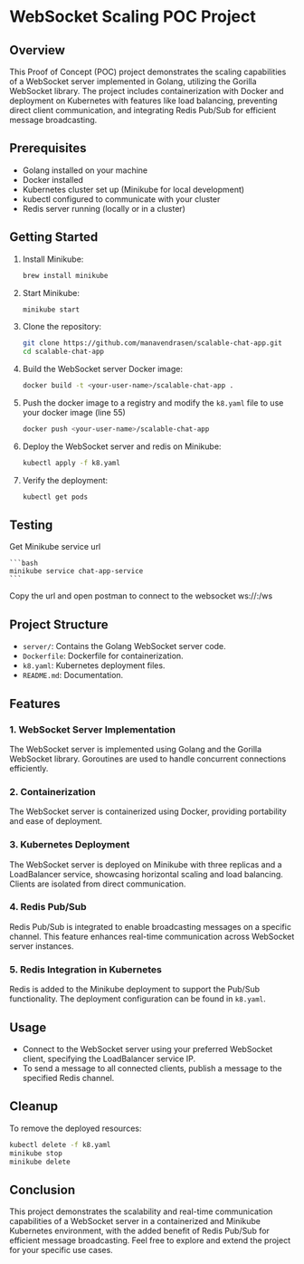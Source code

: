 # WebSocket Scaling POC Project

## Overview

This Proof of Concept (POC) project demonstrates the scaling capabilities of a WebSocket server implemented in Golang, utilizing the Gorilla WebSocket library. The project includes containerization with Docker and deployment on Kubernetes with features like load balancing, preventing direct client communication, and integrating Redis Pub/Sub for efficient message broadcasting.

## Prerequisites

- Golang installed on your machine
- Docker installed
- Kubernetes cluster set up (Minikube for local development)
- kubectl configured to communicate with your cluster
- Redis server running (locally or in a cluster)

## Getting Started

1. Install Minikube:

    ```bash
    brew install minikube
    ```

2. Start Minikube:

    ```bash
    minikube start
    ```

3. Clone the repository:

    ```bash
    git clone https://github.com/manavendrasen/scalable-chat-app.git
    cd scalable-chat-app
    ```

4. Build the WebSocket server Docker image:

    ```bash
    docker build -t <your-user-name>/scalable-chat-app .
    ```

5. Push the docker image to a registry and modify the `k8.yaml` file to use your docker image (line 55)

	```bash
	docker push <your-user-name>/scalable-chat-app
	```

5. Deploy the WebSocket server and redis on Minikube:

    ```bash
    kubectl apply -f k8.yaml
    ```

6. Verify the deployment:

    ```bash
    kubectl get pods
    ```

## Testing

Get Minikube service url

	```bash
	minikube service chat-app-service
	```

Copy the url and open postman to connect to the websocket ws://<host>:<port>/ws

## Project Structure

- `server/`: Contains the Golang WebSocket server code.
- `Dockerfile`: Dockerfile for containerization.
- `k8.yaml`: Kubernetes deployment files.
- `README.md`: Documentation.

## Features

### 1. WebSocket Server Implementation

The WebSocket server is implemented using Golang and the Gorilla WebSocket library. Goroutines are used to handle concurrent connections efficiently.

### 2. Containerization

The WebSocket server is containerized using Docker, providing portability and ease of deployment.

### 3. Kubernetes Deployment

The WebSocket server is deployed on Minikube with three replicas and a LoadBalancer service, showcasing horizontal scaling and load balancing. Clients are isolated from direct communication.

### 4. Redis Pub/Sub

Redis Pub/Sub is integrated to enable broadcasting messages on a specific channel. This feature enhances real-time communication across WebSocket server instances.

### 5. Redis Integration in Kubernetes

Redis is added to the Minikube deployment to support the Pub/Sub functionality. The deployment configuration can be found in `k8.yaml`.

## Usage

- Connect to the WebSocket server using your preferred WebSocket client, specifying the LoadBalancer service IP.
- To send a message to all connected clients, publish a message to the specified Redis channel.

## Cleanup

To remove the deployed resources:

```bash
kubectl delete -f k8.yaml
minikube stop
minikube delete
``` 

## Conclusion

This project demonstrates the scalability and real-time communication capabilities of a WebSocket server in a containerized and Minikube Kubernetes environment, with the added benefit of Redis Pub/Sub for efficient message broadcasting. Feel free to explore and extend the project for your specific use cases.